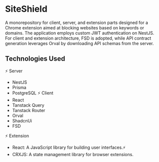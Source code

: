 
# SiteShield


A monorepository for client, server, and extension parts designed for a Chrome extension aimed at blocking websites based on keywords or domains. 
The application employs custom JWT authentication on NestJS. For client and extension architecture, FSD is adopted, while API contract generation 
leverages Orval by downloading API schemas from the server.


## Technologies Used


⚡️ Server
 - NestJS
 - Prisma
 - PostgreSQL
 ⚡️ Client
- React
 - Tanstack Query
 - Tanstack Router
 - Orval
- ShadcnUi
- FSD

⚡️ Extension

- React: A JavaScript library for building user interfaces.⚡
- CRXJS: A state management library for browser extensions.

